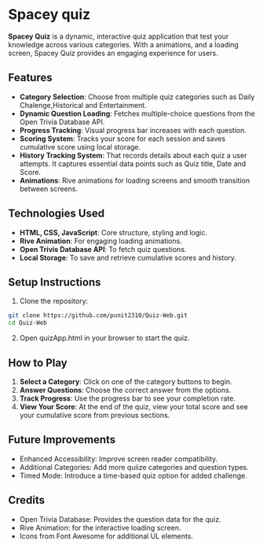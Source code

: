 # Spacey quiz

**Spacey Quiz** is a dynamic, interactive quiz application that test your knowledge  across various categories. With a animations, and a loading screen, Spacey Quiz provides an engaging experience for users.

## Features

- **Category Selection**: Choose from multiple quiz categories such as Daily Chalenge,Historical and Entertainment.<br>
- **Dynamic Question Loading**: Fetches multiple-choice questions from the Open Trivia Database API.<br>
- **Progress Tracking**: Visual progress bar increases with each question.<br>
- **Scoring System**: Tracks your score for each session and saves cumulative score using local storage.<br>
- **History Tracking System**: That records details about each quiz a user attempts. It captures essential data points such as Quiz title, Date and Score.
- **Animations**: Rive animations for loading screens and smooth transition between screens.

## Technologies Used

- **HTML, CSS, JavaScript**: Core structure, styling and logic.<br>
- **Rive Animation**: For engaging loading animations.<br>
- **Open Trivis Database API**: To fetch quiz questions.<br>
- **Local Storage**: To save and retrieve cumulative scores and history.<br>

## Setup Instructions

1. Clone the repository:
```bash
git clone https://github.com/punit2310/Quiz-Web.git
cd Quiz-Web
```
2. Open quizApp.html in your browser to start the quiz.

## How to Play

1. **Select a Category**: Click on one of the category buttons to begin.<br>
2. **Answer Questions**: Choose the correct answer from the options.<br>
3. **Track Progress**: Use the progress bar to see your completion rate.<br>
4. **View Your Score**: At the end of the quiz, view your total score and see your cumulative score from previous sections.

## Future Improvements

- Enhanced Accessibility: Improve screen reader compatibility.<br>
- Additional Categories: Add more quiize categories and question types.<br>
- Timed Mode: Introduce a time-based quiz option for added challenge.

## Credits
- Open Trivia Database: Provides the question data for the quiz.<br>
- Rive Animation: for the interactive loading screen.<br>
- Icons from Font Awesome for additional UL elements.